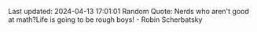 Last updated: 2024-04-13 17:01:01
Random Quote: Nerds who aren't good at math?Life is going to be rough boys! - Robin Scherbatsky